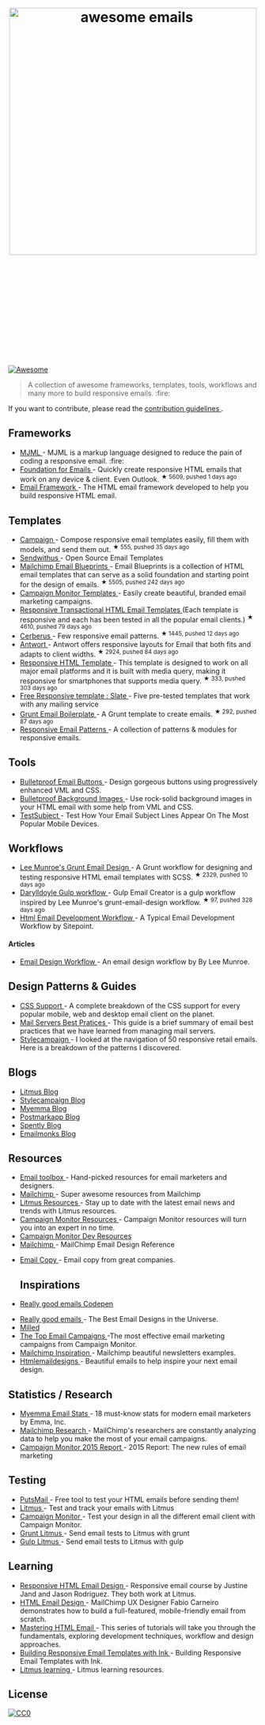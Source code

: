 <h1 align="center">
 <br>
  <img alt="awesome emails" src="https://raw.githubusercontent.com/jonathandion/awesome-emails/master/masthead.png" width="500">
   <br>
    <br>
     <br>
     </br>
    </br>
   </br>
  </img>
 </br>
</h1>
<p>
 <a href="https://github.com/sindresorhus/awesome">
  <img alt="Awesome" src="https://cdn.rawgit.com/sindresorhus/awesome/d7305f38d29fed78fa85652e3a63e154dd8e8829/media/badge.svg"/>
 </a>
</p>
<blockquote>
 <p>
  A collection of awesome frameworks, templates, tools, workflows and many more to build responsive emails. :fire:
 </p>
</blockquote>
<p>
 If you want to contribute, please read the
 <a href="https://github.com/jonathandion/awesome-emails/blob/master/contributing.md">
  contribution guidelines
 </a>
 .
</p>
<h2>
 Frameworks
</h2>
<ul>
 <li>
  <a href="https://mjml.io">
   MJML
  </a>
  - MJML is a markup language designed to reduce the pain of coding a responsive email. :fire:
 </li>
 <li>
  <a href="https://github.com/zurb/foundation-emails">
   Foundation for Emails
  </a>
  - Quickly create responsive HTML emails that work on any device & client. Even Outlook.
  <sup>
   &#9733 5609, pushed 1 days ago
  </sup>
 </li>
 <li>
  <a href="http://emailframe.work/">
   Email Framework
  </a>
  - The HTML email framework developed to help you build responsive HTML email.
 </li>
</ul>
<h2>
 Templates
</h2>
<ul>
 <li>
  <a href="https://github.com/bevacqua/campaign">
   Campaign
  </a>
  - Compose responsive email templates easily, fill them with models, and send them out.
  <sup>
   &#9733 555, pushed 35 days ago
  </sup>
 </li>
 <li>
  <a href="https://www.sendwithus.com/resources/templates">
   Sendwithus
  </a>
  - Open Source Email Templates
 </li>
 <li>
  <a href="https://github.com/mailchimp/Email-Blueprints">
   Mailchimp Email Blueprints
  </a>
  - Email Blueprints is a collection of HTML email templates that can serve as a solid foundation and starting point for the design of emails.
  <sup>
   &#9733 5505, pushed 242 days ago
  </sup>
 </li>
 <li>
  <a href="https://www.campaignmonitor.com/email-templates/">
   Campaign Monitor Templates
  </a>
  - Easily create beautiful, branded email marketing campaigns.
 </li>
 <li>
  <a href="https://github.com/mailgun/transactional-email-templates">
   Responsive Transactional HTML Email Templates
  </a>
  (Each template is responsive and each has been tested in all the popular email clients.)
  <sup>
   &#9733 4610, pushed 79 days ago
  </sup>
 </li>
 <li>
  <a href="https://github.com/TedGoas/Cerberus">
   Cerberus
  </a>
  - Few responsive email patterns.
  <sup>
   &#9733 1445, pushed 12 days ago
  </sup>
 </li>
 <li>
  <a href="https://github.com/internations/antwort">
   Antwort
  </a>
  - Antwort offers responsive layouts for Email that both fits and adapts to client widths.
  <sup>
   &#9733 2924, pushed 84 days ago
  </sup>
 </li>
 <li>
  <a href="https://github.com/charlesmudy/responsive-html-email-template">
   Responsive HTML Template
  </a>
  - This template is designed to work on all major email platforms and it is built with media query, making it responsive for smartphones that supports media query.
  <sup>
   &#9733 333, pushed 303 days ago
  </sup>
 </li>
 <li>
  <a href="https://litmus.com/resources/free-responsive-email-templates/">
   Free Responsive template : Slate
  </a>
  - Five pre-tested templates that work with any mailing service
 </li>
 <li>
  <a href="https://github.com/dwightjack/grunt-email-boilerplate">
   Grunt Email Boilerplate
  </a>
  - A Grunt template to create emails.
  <sup>
   &#9733 292, pushed 87 days ago
  </sup>
 </li>
 <li>
  <a href="http://responsiveemailpatterns.com/">
   Responsive Email Patterns
  </a>
  - A collection of patterns & modules for responsive emails.
 </li>
</ul>
<h2>
 Tools
</h2>
<ul>
 <li>
  <a href="http://buttons.cm/">
   Bulletproof Email Buttons
  </a>
  - Design gorgeous buttons using progressively enhanced VML and CSS.
 </li>
 <li>
  <a href="http://backgrounds.cm/">
   Bulletproof Background Images
  </a>
  - Use rock-solid background images in your HTML email with some help from
VML and CSS.
 </li>
 <li>
  <a href="http://zurb.com/playground/testsubject">
   TestSubject
  </a>
  - Test How Your Email Subject Lines Appear On The Most Popular Mobile Devices.
 </li>
</ul>
<h2>
 Workflows
</h2>
<ul>
 <li>
  <a href="https://github.com/leemunroe/grunt-email-workflow">
   Lee Munroe's Grunt Email Design
  </a>
  - A Grunt workflow for designing and testing responsive HTML email templates with SCSS.
  <sup>
   &#9733 2329, pushed 10 days ago
  </sup>
 </li>
 <li>
  <a href="https://github.com/darylldoyle/Gulp-Email-Creator">
   Darylldoyle Gulp workflow
  </a>
  - Gulp Email Creator is a gulp workflow inspired by Lee Munroe's grunt-email-design workflow.
  <sup>
   &#9733 97, pushed 328 days ago
  </sup>
 </li>
 <li>
  <a href="http://www.sitepoint.com/my-current-html-email-development-workflow/">
   Html Email Development Workflow
  </a>
  - A Typical Email Development Workflow by Sitepoint.
 </li>
</ul>
<h4>
 Articles
</h4>
<ul>
 <li>
  <a href="http://www.leemunroe.com/email-design-workflow/">
   Email Design Workflow
  </a>
  - An email design workflow by By Lee Munroe.
 </li>
</ul>
<h2>
 Design Patterns & Guides
</h2>
<ul>
 <li>
  <a href="https://www.campaignmonitor.com/css/">
   CSS Support
  </a>
  - A complete breakdown of the CSS support for every popular mobile, web and desktop email client on the planet.
 </li>
 <li>
  <a href="https://documentation.mailgun.com/best_practices.html#email-best-practices">
   Mail Servers Best Pratices
  </a>
  - This guide is a brief summary of email best practices that we have learned from managing mail servers.
 </li>
 <li>
  <a href="http://stylecampaign.com/blog/2014/02/responsive-email-navigation/">
   Stylecampaign
  </a>
  - I looked at the navigation of 50 responsive retail emails. Here is a breakdown of the patterns I discovered.
 </li>
</ul>
<h2>
 Blogs
</h2>
<ul>
 <li>
  <a href="https://litmus.com/blog/">
   Litmus Blog
  </a>
 </li>
 <li>
  <a href="http://stylecampaign.com/blog/">
   Stylecampaign Blog
  </a>
 </li>
 <li>
  <a href="http://myemma.com/content-hub">
   Myemma Blog
  </a>
 </li>
 <li>
  <a href="http://blog.postmarkapp.com/">
   Postmarkapp Blog
  </a>
 </li>
 <li>
  <a href="http://spently.com/blog/">
   Spently Blog
  </a>
 </li>
 <li>
  <a href="http://www.emailmonks.com/blog/">
   Emailmonks Blog
  </a>
 </li>
</ul>
<h2>
 Resources
</h2>
<ul>
 <li>
  <a href="http://email-toolbox.com/">
   Email toolbox
  </a>
  - Hand-picked resources for email marketers and designers.
 </li>
 <li>
  <a href="http://mailchimp.com/resources/">
   Mailchimp
  </a>
  - Super awesome resources from Mailchimp
 </li>
 <li>
  <a href="https://litmus.com/resources">
   Litmus Resources
  </a>
  - Stay up to date with the latest email news and trends with Litmus resources.
 </li>
 <li>
  <a href="https://www.campaignmonitor.com/resources/">
   Campaign Monitor Resources
  </a>
  - Campaign Monitor resources will turn you into an expert in no time.
 </li>
 <li>
  <a href="https://www.campaignmonitor.com/dev-resources/">
   Campaign Monitor Dev Resources
  </a>
 </li>
 <li>
  <a href="http://templates.mailchimp.com/">
   Mailchimp
  </a>
  - MailChimp Email Design Reference
 </li>
 <li>
  <p>
   <a href="http://www.goodemailcopy.com/">
    Email Copy
   </a>
   - Email copy from great companies.
  </p>
  <h2>
   Inspirations
  </h2>
 </li>
 <li>
  <p>
   <a href="http://codepen.io/reallygoodemails/">
    Really good emails Codepen
   </a>
  </p>
 </li>
 <li>
  <a href="http://reallygoodemails.com/">
   Really good emails
  </a>
  - The Best Email Designs in the Universe.
 </li>
 <li>
  <a href="http://milled.com/">
   Milled
  </a>
 </li>
 <li>
  <a href="https://www.campaignmonitor.com/best-email-marketing-campaigns/">
   The Top Email Campaigns
  </a>
  -The most effective email marketing campaigns from Campaign Monitor.
 </li>
 <li>
  <a href="http://inspiration.mailchimp.com/#all">
   Mailchimp Inspiration
  </a>
  - Mailchimp beautiful newsletters examples.
 </li>
 <li>
  <a href="http://htmlemaildesigns.com/">
   Htmlemaildesigns
  </a>
  - Beautiful emails to help inspire your next email design.
 </li>
</ul>
<h2>
 Statistics / Research
</h2>
<ul>
 <li>
  <a href="http://myemma.com/brainiac/gate-free-stats">
   Myemma Email Stats
  </a>
  - 18 must-know stats for modern email marketers by Emma, Inc.
 </li>
 <li>
  <a href="http://mailchimp.com/resources/research/">
   Mailchimp Research
  </a>
  - MailChimp's researchers are constantly analyzing data to help you make the most of your email campaigns.
 </li>
 <li>
  <a href="https://www.campaignmonitor.com/resources/guides/email-marketing-new-rules/">
   Campaign Monitor 2015 Report
  </a>
  - 2015 Report: The new rules of email marketing
 </li>
</ul>
<h2>
 Testing
</h2>
<ul>
 <li>
  <a href="https://putsmail.com/">
   PutsMail
  </a>
  - Free tool to test your HTML emails before sending them!
 </li>
 <li>
  <a href="https://litmus.com/">
   Litmus
  </a>
  - Test and track your emails with Litmus
 </li>
 <li>
  <a href="https://www.campaignmonitor.com/testing/">
   Campaign Monitor
  </a>
  - Test your design in all the different email client with Campaign Monitor.
 </li>
 <li>
  <a href="https://www.npmjs.com/package/grunt-litmus">
   Grunt Litmus
  </a>
  - Send email tests to Litmus with grunt
 </li>
 <li>
  <a href="https://www.npmjs.com/package/gulp-litmus">
   Gulp Litmus
  </a>
  - Send email tests to Litmus with gulp
 </li>
</ul>
<h2>
 Learning
</h2>
<ul>
 <li>
  <a href="https://frontendmasters.com/courses/responsive-email/">
   Responsive HTML Email Design
  </a>
  - Responsive email course by Justine Jand and Jason Rodriguez. They both work at Litmus.
 </li>
 <li>
  <a href="http://teamtreehouse.com/library/html-email-design">
   HTML Email Design
  </a>
  - MailChimp UX Designer Fabio Carneiro demonstrates how to build a full-featured, mobile-friendly email from scratch.
 </li>
 <li>
  <a href="http://webdesign.tutsplus.com/series/mastering-html-email--webdesign-17696">
   Mastering HTML Email
  </a>
  - This series of tutorials will take you through the fundamentals, exploring development techniques, workflow and design approaches.
 </li>
 <li>
  <a href="https://scotch.io/tutorials/building-responsive-email-templates-with-ink">
   Building Responsive Email Templates with Ink
  </a>
  - Building Responsive Email Templates with Ink.
 </li>
 <li>
  <a href="https://litmus.com/community/learning">
   Litmus learning
  </a>
  - Litmus learning resources.
 </li>
</ul>
<h2>
 License
</h2>
<p>
 <a href="http://creativecommons.org/publicdomain/zero/1.0/">
  <img alt="CC0" src="http://i.creativecommons.org/p/zero/1.0/88x31.png"/>
 </a>
</p>

